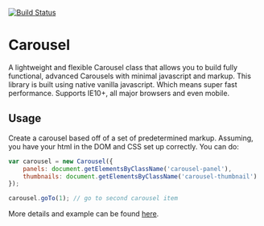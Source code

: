 [![Build Status](https://travis-ci.org/mkay581/carousel-js.svg?branch=master)](https://travis-ci.org/mkay581/carousel-js)

# Carousel

A lightweight and flexible Carousel class that allows you to build fully functional, advanced Carousels with minimal javascript and markup.
This library is built using native vanilla javascript. Which means super fast performance. Supports IE10+, all major browsers and even mobile.

## Usage

Create a carousel based off of a set of predetermined markup. Assuming, you have your html in the DOM and CSS
set up correctly. You can do:

```javascript
var carousel = new Carousel({
    panels: document.getElementsByClassName('carousel-panel'),
    thumbnails: document.getElementsByClassName('carousel-thumbnail')
});

carousel.goTo(1); // go to second carousel item
```

More details and example can be found [here](examples/carousel.html).
